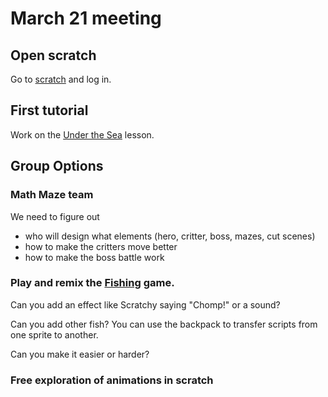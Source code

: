 # March 21 meeting

## Open scratch

Go to [scratch](http://scratch.mit.edu/) and log in.

## First tutorial

Work on the [Under the Sea](http://scratch.ie/sites/all/themes/scratch_theme/resources/PrimaryLessonPlans2.0/Module1Version2.0.pdf) lesson.

## Group Options

### Math Maze team

We need to figure out

* who will design what elements (hero, critter, boss, mazes, cut scenes)
* how to make the critters move better
* how to make the boss battle work

### Play and remix the [Fishing](https://scratch.mit.edu/projects/151328910/) game.

Can you add an effect like Scratchy saying "Chomp!" or a sound?

Can you add other fish?  You can use the backpack to transfer scripts from one sprite to another.

Can you make it easier or harder?

### Free exploration of animations in scratch
